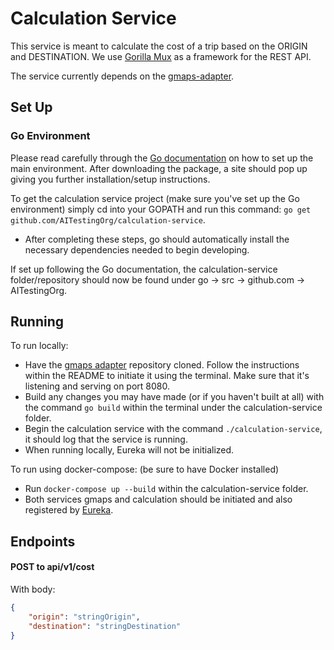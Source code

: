 # Calculation Service
This service is meant to calculate the cost of a trip based on the ORIGIN and DESTINATION. We use [Gorilla Mux](https://github.com/gorilla/mux) as a framework for the REST API.

The service currently depends on the [gmaps-adapter](https://github.com/AITestingOrg/gmaps-adapter).

## Set Up

### Go Environment

Please read carefully through the [Go documentation](https://golang.org/doc/install) on how to set up the main environment. After downloading the package, a site should pop up giving you further installation/setup instructions.

To get the calculation service project (make sure you've set up the Go environment) simply cd into your GOPATH and run this command: `go get github.com/AITestingOrg/calculation-service`.
   - After completing these steps, go should automatically install the necessary dependencies needed to begin developing.

If set up following the Go documentation, the calculation-service folder/repository should now be found under go → src → github.com → AITestingOrg.

## Running

To run locally:
   - Have the [gmaps adapter](https://github.com/AITestingOrg/gmaps-adapter) repository cloned. Follow the instructions within the README to initiate it using the terminal. Make sure that it's listening and serving on port 8080.
   - Build any changes you may have made (or if you haven't built at all) with the command `go build` within the terminal under the calculation-service folder.
   - Begin the calculation service with the command `./calculation-service`, it should log that the service is running.
   - When running locally, Eureka will not be initialized.

To run using docker-compose: (be sure to have Docker installed)
   - Run `docker-compose up --build` within the calculation-service folder.
   - Both services gmaps and calculation should be initiated and also registered by [Eureka](https://github.com/Netflix/eureka).

## Endpoints

#### POST to api/v1/cost

With body:

```json
{
    "origin": "stringOrigin",
    "destination": "stringDestination"
}
```